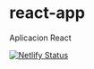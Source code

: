 # react-app
Aplicacion React

[![Netlify Status](https://api.netlify.com/api/v1/badges/391fac92-9254-4d91-9d83-847ba9dc38b7/deploy-status)](https://app.netlify.com/sites/maxpaynene/deploys)
